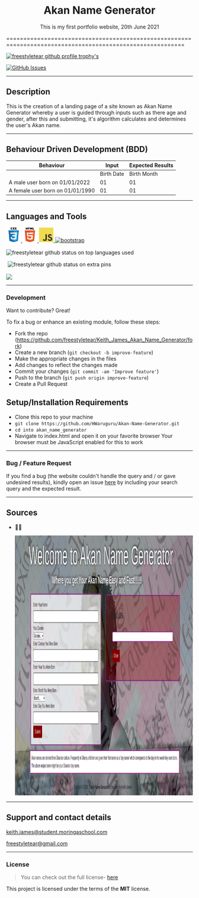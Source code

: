 <h1 align=center >Akan Name Generator</h1>

<p align=center >This is my first portfolio website, 20th June 2021</p>

==========================================================================================================
<p align="left"> <a href="https://github.com/ryo-ma/github-profile-trophy"><img src="https://github-profile-trophy.vercel.app/?username=freestyletear" alt="freestyletear github profile trophy's" /></a> </p>

[![GitHub Issues](https://img.shields.io/github/issues/freestyletear/Keith_James_Akan_Name_Generator)](https://freestyletear.github.io/Keith_James_Akan_Name_Generator/issues)

---

## Description
This is the creation of a landing page of a site known as Akan Name Generator whereby a user is guided through inputs such as there age and gender, after this and submitting, it's algorithm calculates and determines  the user's Akan name.

---

## Behaviour Driven Development (BDD)
| Behaviour                                         |                   Input                        | Expected Results                        |
|---------------------------------------------------|------------------------------------------------|-----------------------------------------|
|                                                   | Birth Date | Birth  Month | Birth Year| Gender |                                         |
| A male user born on 01/01/2022                    | 01         | 01           | 2022      | Male   |                                         |
| A female user born on 01/01/1990                 | 01         | 01           | 1990      | Female |                                         |

---

## Languages and Tools
<p align="left"> <a href="https://www.w3schools.com/css/" target="_blank"> <img src="https://raw.githubusercontent.com/devicons/devicon/master/icons/css3/css3-original-wordmark.svg" alt="css3" width="40" height="40"/> </a> <a href="https://www.w3.org/html/" target="_blank"> <img src="https://raw.githubusercontent.com/devicons/devicon/master/icons/html5/html5-original-wordmark.svg" alt="html5" width="40" height="40"/> </a> <a href="https://developer.mozilla.org/en-US/docs/Web/JavaScript" target="_blank"> <img src="https://raw.githubusercontent.com/devicons/devicon/master/icons/javascript/javascript-original.svg" alt="javascript" width="40" height="40"/> </a> <a href="https://getbootstrap.com/" target="_blank"> <img src="https://miro.medium.com/max/2000/1*9HanDsRU11ZMsgDGJwN96w.png" alt="bootstrap" width="40" height="40"/> </a> </p>

<p><img align="center" src="https://github-readme-stats.vercel.app/api/top-langs?username=freestyletear&show_icons=true&locale=en&layout=compact" alt="freestyletear github status on top languages used" /></p>

<p>&nbsp;<img align="center" src="https://github-readme-stats.vercel.app/api?username=freestyletear&show_icons=true&locale=en" alt="freestyletear github status on extra pins" /></p>

<p><img align="center" src="https://github-readme-streak-stats.herokuapp.com/?user=freestyletear&" /></p>

---
### Development
Want to contribute? Great!

To fix a bug or enhance an existing module, follow these steps:

- Fork the repo (<https://github.com/freestyletear/Keith_James_Akan_Name_Generator/fork>)
- Create a new branch (`git checkout -b improve-feature`)
- Make the appropriate changes in the files
- Add changes to reflect the changes made
- Commit your changes (`git commit -am 'Improve feature'`)
- Push to the branch (`git push origin improve-feature`)
- Create a Pull Request 


## Setup/Installation Requirements
* Clone this repo to your machine 
* `git clone https://github.com/HWaruguru/Akan-Name-Generator.git`
* `cd into akan_name_generator`
* Navigate to index.html  and open it on your favorite browser
Your browser must be JavaScript enabled for this to work

---
### Bug / Feature Request

If you find a bug (the website couldn't handle the query and / or gave undesired results), kindly open an issue [here](https://github.com/freestyletear/Keith_James_Akan_Name_Generator/issues/new) by including your search query and the expected result.

---

## Sources

- 👨‍💻<p align="left"> <img width="1200" height="700" src="https://raw.githubusercontent.com/freestyletear/Keith_James_Akan_Name_Generator/master/images/Screenshot-_landing_page.png" alt="Image showcasing Keith James' Akan Name Generator site landing page" /> </p>


---
## Support and contact details

keith.james@student.moringaschool.com

freestyletear@gmail.com

---
### License
>You can check out the full license- [here][link-1]

This project is licensed under the terms of the **MIT** license.


[link-1]: https://github.com/freestyletear/Keith_James_Akan_Name_Generator/blob/master/LICENCE